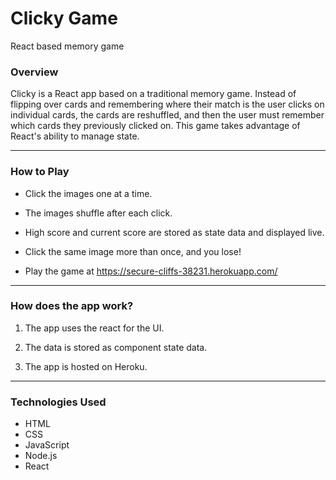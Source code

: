 # Clicky Game

React based memory game

### Overview

Clicky is a React app based on a traditional memory game. Instead of flipping over cards and remembering where their match is the user clicks on individual cards, the cards are reshuffled, and then the user must remember which cards they previously clicked on. This game takes advantage of React's ability to manage state.

-----------------------------------------

### How to Play

* Click the images one at a time.

* The images shuffle after each click.

* High score and current score are stored as state data and displayed live.

* Click the same image more than once, and you lose!

* Play the game at https://secure-cliffs-38231.herokuapp.com/

-----------------------------------------


### How does the app work?

1. The app uses the react for the UI.

2. The data is stored as component state data.

3. The app is hosted on Heroku.

-----------------------------------------

### Technologies Used 

* HTML
* CSS
* JavaScript
* Node.js
* React
